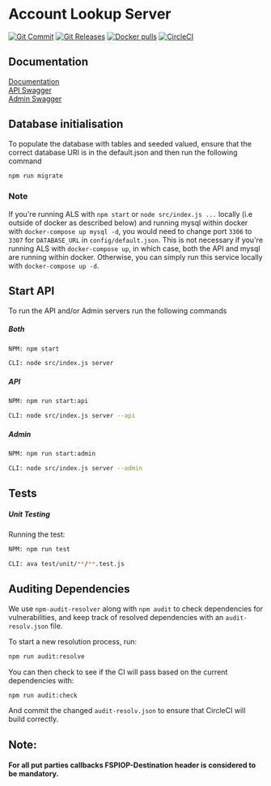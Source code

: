 # Account Lookup Server
[![Git Commit](https://img.shields.io/github/last-commit/mojaloop/account-lookup-service.svg?style=flat)](https://github.com/mojaloop/account-lookup-service/commits/master)
[![Git Releases](https://img.shields.io/github/release/mojaloop/account-lookup-service.svg?style=flat)](https://github.com/mojaloop/account-lookup-service/releases)
[![Docker pulls](https://img.shields.io/docker/pulls/mojaloop/account-lookup-service.svg?style=flat)](https://hub.docker.com/r/mojaloop/account-lookup-service)
[![CircleCI](https://circleci.com/gh/mojaloop/account-lookup-service.svg?style=svg)](https://circleci.com/gh/mojaloop/account-lookup-service)



## Documentation
[Documentation](http://mojaloop.io/documentation/mojaloop-technical-overview/account-lookup-service/) \
[API Swagger](http://mojaloop.io/documentation/api/#als-oracle-api) \
[Admin Swagger](http://mojaloop.io/documentation/api/#als-oracle-api) <!--This currently points to API but will be updated when Admin documentation is created-->


## Database initialisation
To populate the database with tables and seeded valued, ensure that the correct database URI is in the default.json and then run the following command
 ```bash
 npm run migrate
 ```

 ### Note
 If you're running ALS with `npm start` or `node src/index.js ...` locally (i.e outside of docker as described below) and running mysql within docker with `docker-compose up mysql -d`, you would need to change port `3306` to `3307` for `DATABASE_URL` in `config/default.json`. This is not necessary if you're running ALS with `docker-compose up`, in which case, both the API and mysql are running within docker. Otherwise, you can simply run this service locally with `docker-compose up -d`.
 
## Start API
To run the API and/or Admin servers run the following commands
##### Both 
```bash
NPM: npm start

CLI: node src/index.js server
```
##### API 
```bash
NPM: npm run start:api

CLI: node src/index.js server --api
```
##### Admin 
```bash
NPM: npm run start:admin

CLI: node src/index.js server --admin
```

## Tests

##### Unit Testing 

Running the test:
```bash
NPM: npm run test

CLI: ava test/unit/**/**.test.js
```

## Auditing Dependencies

We use `npm-audit-resolver` along with `npm audit` to check dependencies for vulnerabilities, and keep track of resolved dependencies with an `audit-resolv.json` file.

To start a new resolution process, run:
```bash
npm run audit:resolve
```

You can then check to see if the CI will pass based on the current dependencies with:
```bash
npm run audit:check
```

And commit the changed `audit-resolv.json` to ensure that CircleCI will build correctly.

## Note: 
#### For all put parties callbacks FSPIOP-Destination header is considered to be mandatory. 